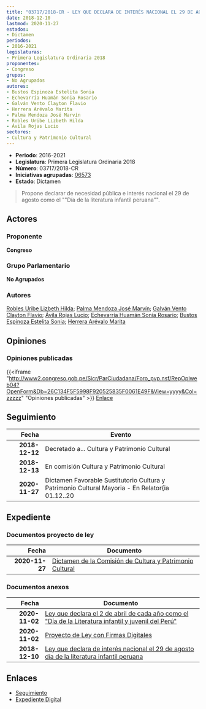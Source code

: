 ```yaml
---
title: "03717/2018-CR - LEY QUE DECLARA DE INTERÉS NACIONAL EL 29 DE AGOSTO DÍA DE LA LITERATURA INFANTIL PERUANA"
date: 2018-12-10
lastmod: 2020-11-27
estados:
- Dictamen
periodos:
- 2016-2021
legislaturas:
- Primera Legislatura Ordinaria 2018
proponentes:
- Congreso
grupos:
- No Agrupados
autores:
- Bustos Espinoza Estelita Sonia
- Echevarría Huamán Sonia Rosario
- Galván Vento Clayton Flavio
- Herrera Arévalo Marita
- Palma Mendoza José Marvín
- Robles Uribe Lizbeth Hilda
- Ávila Rojas Lucio
sectores:
- Cultura y Patrimonio Cultural
---
```

- **Periodo**: 2016-2021
- **Legislatura**: Primera Legislatura Ordinaria 2018
- **Número**: 03717/2018-CR
- **Iniciativas agrupadas**: [06573](../../06500/06573)
- **Estado**: Dictamen

> Propone declarar de necesidad pública e interés nacional el 29 de agosto como el ""Día de la literatura infantil peruana"".


## Actores

### Proponente

**Congreso**

### Grupo Parlamentario

**No Agrupados**

### Autores

[Robles Uribe Lizbeth Hilda](mailto:mailto:lroblesu@congreso.gob.pe); [Palma Mendoza José Marvín](mailto:mailto:jpalma@congreso.gob.pe); [Galván Vento Clayton Flavio](mailto:mailto:cgalvan@congreso.gob.pe); [Ávila Rojas Lucio](mailto:mailto:lavilar@congreso.gob.pe); [Echevarría Huamán Sonia Rosario](mailto:mailto:sechevarria@congreso.gob.pe); [Bustos Espinoza Estelita Sonia](mailto:mailto:ebustos@congreso.gob.pe); [Herrera Arévalo Marita](mailto:mailto:mherrera@congreso.gob.pe)

## Opiniones

### Opiniones publicadas

{{<iframe "http://www2.congreso.gob.pe/Sicr/ParCiudadana/Foro_pvp.nsf/RepOpiweb04?OpenForm&Db=26C134F5F5998F920525835F0061E49F&View=yyyy&Col=zzzzz" "Opiniones publicadas" >}}
[Enlace](http://www2.congreso.gob.pe/Sicr/ParCiudadana/Foro_pvp.nsf/RepOpiweb04?OpenForm&Db=26C134F5F5998F920525835F0061E49F&View=yyyy&Col=zzzzz)


## Seguimiento

| Fecha | Evento |
|------:|--------|
| **2018-12-12** | Decretado a... Cultura y Patrimonio Cultural |
| **2018-12-13** | En comisión Cultura y Patrimonio Cultural |
| **2020-11-27** | Dictamen Favorable Sustitutorio Cultura y Patrimonio Cultural Mayoria - En Relator{ia 01.12..20 |

## Expediente

### Documentos proyecto de ley

| Fecha | Documento |
|------:|-----------|
| **2020-11-27** | [Dictamen de la Comisión de Cultura y Patrimonio Cultural](http://www.leyes.congreso.gob.pe/Documentos/2016_2021/Dictamenes/Proyectos_de_Ley/03717DC05MAY20201127.pdf) |

### Documentos anexos

| Fecha | Documento |
|------:|-----------|
| **2020-11-02** | [Ley que declara el 2 de abril de cada año como el "Día de la Literatura infantil y juvenil del Perú"](http://www.leyes.congreso.gob.pe/Documentos/2016_2021/Proyectos_de_Ley_y_de_Resoluciones_Legislativas/PL06573-20201102.pdf) |
| **2020-11-02** | [Proyecto de Ley con Firmas Digitales](http://www.leyes.congreso.gob.pe/Documentos/2016_2021/Proyectos_de_Ley_y_de_Resoluciones_Legislativas/Proyectos_Firmas_digitales/PL06573.pdf) |
| **2018-12-10** | [Ley que declara de interés nacional el 29 de agosto día de la literatura infantil peruana](http://www.leyes.congreso.gob.pe/Documentos/2016_2021/Proyectos_de_Ley_y_de_Resoluciones_Legislativas/PL0371120181206.pdf) |

## Enlaces

- [Seguimiento](http://www2.congreso.gob.pe/Sicr/TraDocEstProc/CLProLey2016.nsf/f7fff46988ca05b1052578e100829cc7/24ad7d49e00a90620525835f0073ce17?OpenDocument)
- [Expediente Digital](http://www2.congreso.gob.pe/Sicr/TraDocEstProc/Expvirt_2011.nsf/visbusqptramdoc1621/03717?opendocument)


